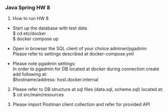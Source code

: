 ### Java Spring HW 8    
1. How to run HW 8
- Start up the database with test data    
$ cd etc/docker    
$ docker compose up    
    
- Open in browser the SQL client of your choice adminer/pgadmin    
Please refer to settings described at docker-compose.yml    
    
- Please note pgadmin settings:     
In order to pgadmin for DB located at docker during connection create add following at:    
$hostname/address: host.docker.internal       

2. Please refer to DB structure at sql files (data.sql, scheme.sql) located at:     
$ cd src/main/resources

3. Please import Postman client collection and refer for provided API    



